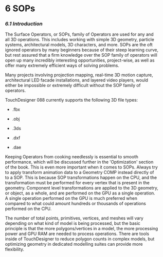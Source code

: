 # 6 SOPs

### *6.1 Introduction*

The Surface Operators, or SOPs, family of Operators are used for any and all 3D operations. This includes working with simple 3D geometry, particle systems, architectural models, 3D characters, and more. SOPs are the oft ignored operators by many beginners because of their steep learning curve, but rest assured that a firm knowledge over the SOP family of operators will open up many incredibly interesting opportunities, project-wise, as well as offer many extremely efficient ways of solving problems.

Many projects involving projection mapping, real-time 3D motion capture, architectural LED facade installations, and layered video players, would either be impossible or extremely difficult without the SOP family of operators.

TouchDesigner 088 currently supports the following 3D file types:

* .fbx

* .obj

* .3ds

* .dxf

* .dae


Keeping Operators from cooking needlessly is essential to smooth performance, which will be discussed further in the 'Optimization' section of the book. This is even more important when it comes to SOPs. Always try to apply transform animation data to a Geometry COMP instead directly of to a SOP. This is because SOP transformations happen on the CPU, and the transformation must be performed for every vertex that is present in the geometry. Component level transformations are applied to the 3D geometry, or object, as a whole, and are performed on the GPU as a single operation. A single operation performed on the GPU is much preferred when compared to what could amount hundreds or thousands of operations performed on the CPU. 

The number of total points, primitives, vertices, and meshes will vary depending on what kind of model is being processed, but the basic principle is that the more polygons/vertices in a model, the more processing power and GPU RAM are needed to process operations. There are tools inside of TouchDesigner to reduce polygon counts in complex models, but optimizing geometry in dedicated modelling suites can provide more flexibility.
